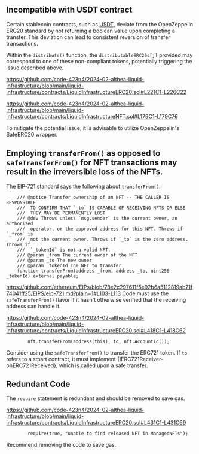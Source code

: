 ## Incompatible with USDT contract

Certain stablecoin contracts, such as [USDT](https://etherscan.io/token/0xdac17f958d2ee523a2206206994597c13d831ec7#code), deviate from the OpenZeppelin ERC20 standard by not returning a boolean value upon completing a transfer. This deviation can lead to consistent reversion of transfer transactions.

Within the `distribute()` function, the `distributableERC20s[j]` provided may correspond to one of these non-compliant tokens, potentially triggering the issue described above.

https://github.com/code-423n4/2024-02-althea-liquid-infrastructure/blob/main/liquid-infrastructure/contracts/LiquidInfrastructureERC20.sol#L221C1-L226C22

https://github.com/code-423n4/2024-02-althea-liquid-infrastructure/blob/main/liquid-infrastructure/contracts/LiquidInfrastructureNFT.sol#L179C1-L179C76

To mitigate the potential issue, it is advisable to utilize OpenZeppelin's SafeERC20 wrapper.

## Employing `transferFrom()` as opposed to `safeTransferFrom()` for NFT transactions may result in the irreversible loss of the NFTs.

The EIP-721 standard says the following about `transferFrom()`:

```solidity
    /// @notice Transfer ownership of an NFT -- THE CALLER IS RESPONSIBLE
    ///  TO CONFIRM THAT `_to` IS CAPABLE OF RECEIVING NFTS OR ELSE
    ///  THEY MAY BE PERMANENTLY LOST
    /// @dev Throws unless `msg.sender` is the current owner, an authorized
    ///  operator, or the approved address for this NFT. Throws if `_from` is
    ///  not the current owner. Throws if `_to` is the zero address. Throws if
    ///  `_tokenId` is not a valid NFT.
    /// @param _from The current owner of the NFT
    /// @param _to The new owner
    /// @param _tokenId The NFT to transfer
    function transferFrom(address _from, address _to, uint256 _tokenId) external payable;
```

https://github.com/ethereum/EIPs/blob/78e2c297611f5e92b6a5112819ab71f74041ff25/EIPS/eip-721.md?plain=1#L103-L113 Code must use the `safeTransferFrom()` flavor if it hasn't otherwise verified that the receiving address can handle it.

https://github.com/code-423n4/2024-02-althea-liquid-infrastructure/blob/main/liquid-infrastructure/contracts/LiquidInfrastructureERC20.sol#L418C1-L418C62

```solidity
        nft.transferFrom(address(this), to, nft.AccountId());
```

Consider using the `safeTransferFrom()` to transfer the ERC721 token. If `to` refers to a smart contract, it must implement {IERC721Receiver-onERC721Received}, which is called upon a safe transfer.

## Redundant Code
The `require` statement is redundant and should be removed to save gas.

https://github.com/code-423n4/2024-02-althea-liquid-infrastructure/blob/main/liquid-infrastructure/contracts/LiquidInfrastructureERC20.sol#L431C1-L431C69

```solidity
        require(true, "unable to find released NFT in ManagedNFTs");
```

Recommend removing the code to save gas.


